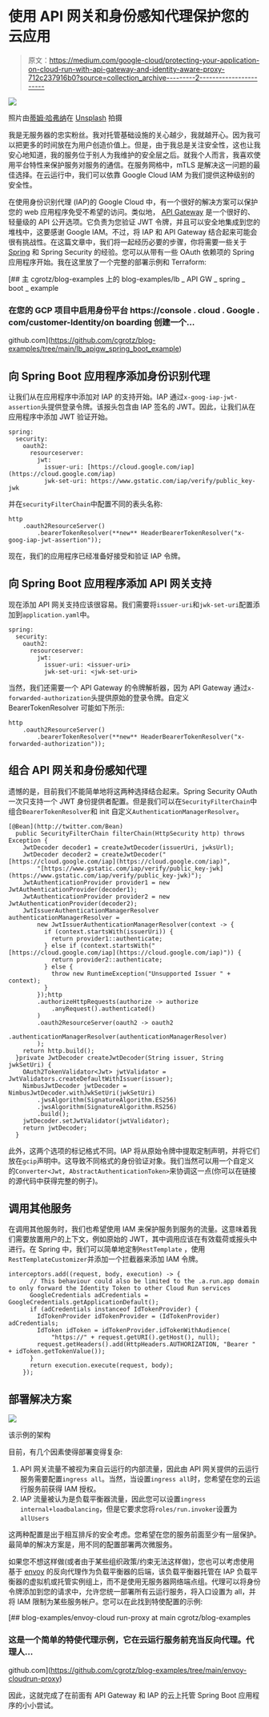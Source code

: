 # 使用 API 网关和身份感知代理保护您的云应用

> 原文：<https://medium.com/google-cloud/protecting-your-application-on-cloud-run-with-api-gateway-and-identity-aware-proxy-712c237916b0?source=collection_archive---------2----------------------->

![](img/f45935182ee97d8800a1bf13efdc8fc0.png)

照片由[蒂姆·哈弗纳](https://unsplash.com/@huefnerdesign?utm_source=unsplash&utm_medium=referral&utm_content=creditCopyText)在 [Unsplash](https://unsplash.com/s/photos/guard?utm_source=unsplash&utm_medium=referral&utm_content=creditCopyText) 拍摄

我是无服务器的忠实粉丝。我对托管基础设施的关心越少，我就越开心。因为我可以把更多的时间放在为用户创造价值上。但是，由于我总是关注安全性，这也让我安心地知道，我的服务位于别人为我维护的安全层之后。就我个人而言，我喜欢使用平台特性来保护服务对服务的通信。在服务网格中，mTLS 是解决这一问题的最佳选择。在云运行中，我们可以依靠 Google Cloud IAM 为我们提供这种级别的安全性。

在使用身份识别代理 (IAP)的 Google Cloud 中，有一个很好的解决方案可以保护您的 web 应用程序免受不希望的访问。类似地， [API Gateway](https://cloud.google.com/api-gateway) 是一个很好的、轻量级的 API 公开选项。它负责为您验证 JWT 令牌，并且可以安全地集成到您的堆栈中，这要感谢 Google IAM。不过，将 IAP 和 API Gateway 结合起来可能会很有挑战性。在这篇文章中，我们将一起经历必要的步骤，你将需要一些关于 [Spring](https://spring.io/) 和 Spring Security 的经验。您可以从带有一些 OAuth 依赖项的 Spring 应用程序开始。我在这里放了一个完整的部署示例和 Terraform:

[](https://github.com/cgrotz/blog-examples/tree/main/lb_apigw_spring_boot_example) [## 主 cgrotz/blog-examples 上的 blog-examples/lb _ API GW _ spring _ boot _ example

### 在您的 GCP 项目中启用身份平台 https://console . cloud . Google . com/customer-Identity/on boarding 创建一个…

github.com](https://github.com/cgrotz/blog-examples/tree/main/lb_apigw_spring_boot_example) 

## 向 Spring Boot 应用程序添加身份识别代理

让我们从在应用程序中添加对 IAP 的支持开始。IAP 通过`x-goog-iap-jwt-assertion`头提供登录令牌。该报头包含由 IAP 签名的 JWT。因此，让我们从在应用程序中添加 JWT 验证开始。

```
spring:
  security:
    oauth2:
      resourceserver:
        jwt:
          issuer-uri: [https://cloud.google.com/iap](https://cloud.google.com/iap)
          jwk-set-uri: https://www.gstatic.com/iap/verify/public_key-jwk
```

并在`securityFilterChain`中配置不同的表头名称:

```
http
    .oauth2ResourceServer()
        .bearerTokenResolver(**new** HeaderBearerTokenResolver("x-goog-iap-jwt-assertion"));
```

现在，我们的应用程序已经准备好接受和验证 IAP 令牌。

## 向 Spring Boot 应用程序添加 API 网关支持

现在添加 API 网关支持应该很容易。我们需要将`issuer-uri`和`jwk-set-uri`配置添加到`application.yaml`中。

```
spring:
  security:
    oauth2:
      resourceserver:
        jwt:
          issuer-uri: <issuer-uri>
          jwk-set-uri: <jwk-set-uri>
```

当然，我们还需要一个 API Gateway 的令牌解析器，因为 API Gateway 通过`x-forwarded-authorization`头提供原始的登录令牌。自定义 BearerTokenResolver 可能如下所示:

```
http
    .oauth2ResourceServer()
        .bearerTokenResolver(**new** HeaderBearerTokenResolver("x-forwarded-authorization"));
```

## 组合 API 网关和身份感知代理

遗憾的是，目前我们不能简单地将这两种选择结合起来。Spring Security OAuth 一次只支持一个 JWT 身份提供者配置。但是我们可以在`SecurityFilterChain`中组合`BearerTokenResolver`和 init 自定义`AuthenticationManagerResolver`。

```
[@Bean](http://twitter.com/Bean)
  public SecurityFilterChain filterChain(HttpSecurity http) throws Exception {
    JwtDecoder decoder1 = createJwtDecoder(issuerUri, jwksUrl);
    JwtDecoder decoder2 = createJwtDecoder("[https://cloud.google.com/iap](https://cloud.google.com/iap)",
        "[https://www.gstatic.com/iap/verify/public_key-jwk](https://www.gstatic.com/iap/verify/public_key-jwk)");
    JwtAuthenticationProvider provider1 = new JwtAuthenticationProvider(decoder1);
    JwtAuthenticationProvider provider2 = new JwtAuthenticationProvider(decoder2);
    JwtIssuerAuthenticationManagerResolver authenticationManagerResolver =
        new JwtIssuerAuthenticationManagerResolver(context -> {
          if (context.startsWith(issuerUri)) {
            return provider1::authenticate;
          } else if (context.startsWith("[https://cloud.google.com/iap](https://cloud.google.com/iap)")) {
            return provider2::authenticate;
          } else {
            throw new RuntimeException("Unsupported Issuer " + context);
          }
        });http
        .authorizeHttpRequests(authorize -> authorize
            .anyRequest().authenticated()
        )
        .oauth2ResourceServer(oauth2 -> oauth2
            .authenticationManagerResolver(authenticationManagerResolver)
        );
    return http.build();
  }private JwtDecoder createJwtDecoder(String issuer, String jwkSetUri) {
    OAuth2TokenValidator<Jwt> jwtValidator = JwtValidators.createDefaultWithIssuer(issuer);
    NimbusJwtDecoder jwtDecoder = NimbusJwtDecoder.withJwkSetUri(jwkSetUri)
        .jwsAlgorithm(SignatureAlgorithm.ES256)
        .jwsAlgorithm(SignatureAlgorithm.RS256)
        .build();
    jwtDecoder.setJwtValidator(jwtValidator);
    return jwtDecoder;
  }
```

此外，这两个选项的标记格式不同。IAP 将从原始令牌中提取定制声明，并将它们放在`gcip`声明中。这导致不同格式的身份验证对象。我们当然可以用一个自定义的`Converter<Jwt, AbstractAuthenticationToken>`来协调这一点(你可以在链接的源代码中获得完整的例子)。

## 调用其他服务

在调用其他服务时，我们也希望使用 IAM 来保护服务到服务的流量。这意味着我们需要放置用户的上下文，例如原始的 JWT，其中调用应该在有效载荷或报头中进行。在 Spring 中，我们可以简单地定制`RestTemplate` ，使用`RestTemplateCustomizer`并添加一个拦截器来添加 IAM 令牌。

```
interceptors.add((request, body, execution) -> {
      // This behaviour could also be limited to the .a.run.app domain to only forward the Identity Token to other Cloud Run services
      GoogleCredentials adCredentials = GoogleCredentials.getApplicationDefault();
      if (adCredentials instanceof IdTokenProvider) {
        IdTokenProvider idTokenProvider = (IdTokenProvider) adCredentials;
        IdToken idToken = idTokenProvider.idTokenWithAudience(
            "https://" + request.getURI().getHost(), null);
        request.getHeaders().add(HttpHeaders.AUTHORIZATION, "Bearer " + idToken.getTokenValue());
      }
      return execution.execute(request, body);
    });
```

## 部署解决方案

![](img/e9591a72868b21a633b5999510055149.png)

该示例的架构

目前，有几个因素使得部署变得复杂:

1.  API 网关流量不被视为来自云运行的内部流量，因此由 API 网关提供的云运行服务需要配置`ingress all`。当然，当设置`ingress all`时，您希望在您的云运行服务前获得 IAM 授权。
2.  IAP 流量被认为是负载平衡器流量，因此您可以设置`ingress internal+loadbalancing`，但是它要求您将`roles/run.invoker`设置为`allUsers`

这两种配置是出于相互排斥的安全考虑。您希望在您的服务前面至少有一层保护。最简单的解决方案是，用不同的配置部署两次微服务。

如果您不想这样做(或者由于某些组织政策/约束无法这样做)，您也可以考虑使用基于 [envoy](https://www.envoyproxy.io/) 的反向代理作为负载平衡器的后端，该负载平衡器托管在 IAP 负载平衡器的虚拟机或托管实例组上，而不是使用无服务器网络端点组。代理可以将身份令牌添加到您的请求中，允许您统一部署所有云运行服务，将入口设置为 all，并将 IAM 限制为某些服务帐户。您可以在此找到特使配置的示例:

[](https://github.com/cgrotz/blog-examples/tree/main/envoy-cloudrun-proxy) [## blog-examples/envoy-cloud run-proxy at main cgrotz/blog-examples

### 这是一个简单的特使代理示例，它在云运行服务前充当反向代理。代理人…

github.com](https://github.com/cgrotz/blog-examples/tree/main/envoy-cloudrun-proxy) 

因此，这就完成了在前面有 API Gateway 和 IAP 的云上托管 Spring Boot 应用程序的小小尝试。
